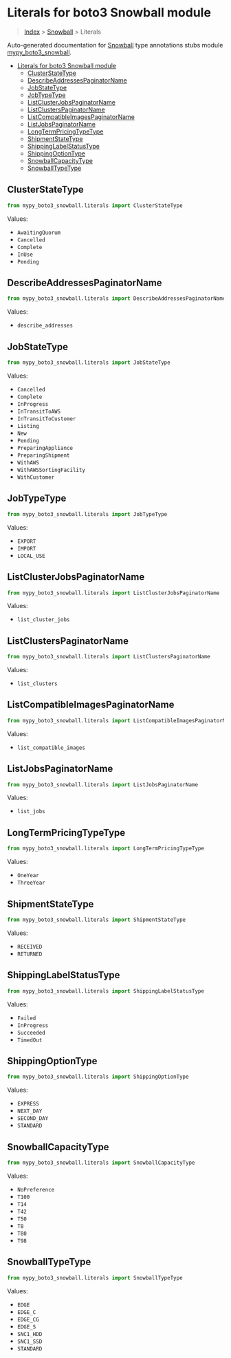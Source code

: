 # Literals for boto3 Snowball module

> [Index](..) > [Snowball](.) > Literals

Auto-generated documentation for
[Snowball](https://boto3.amazonaws.com/v1/documentation/api/1.17.73/reference/services/snowball.html#Snowball)
type annotations stubs module
[mypy_boto3_snowball](https://pypi.org/project/mypy-boto3-snowball/).

- [Literals for boto3 Snowball module](#literals-for-boto3-snowball-module)
  - [ClusterStateType](#clusterstatetype)
  - [DescribeAddressesPaginatorName](#describeaddressespaginatorname)
  - [JobStateType](#jobstatetype)
  - [JobTypeType](#jobtypetype)
  - [ListClusterJobsPaginatorName](#listclusterjobspaginatorname)
  - [ListClustersPaginatorName](#listclusterspaginatorname)
  - [ListCompatibleImagesPaginatorName](#listcompatibleimagespaginatorname)
  - [ListJobsPaginatorName](#listjobspaginatorname)
  - [LongTermPricingTypeType](#longtermpricingtypetype)
  - [ShipmentStateType](#shipmentstatetype)
  - [ShippingLabelStatusType](#shippinglabelstatustype)
  - [ShippingOptionType](#shippingoptiontype)
  - [SnowballCapacityType](#snowballcapacitytype)
  - [SnowballTypeType](#snowballtypetype)

## ClusterStateType

```python
from mypy_boto3_snowball.literals import ClusterStateType
```

Values:

- `AwaitingQuorum`
- `Cancelled`
- `Complete`
- `InUse`
- `Pending`

## DescribeAddressesPaginatorName

```python
from mypy_boto3_snowball.literals import DescribeAddressesPaginatorName
```

Values:

- `describe_addresses`

## JobStateType

```python
from mypy_boto3_snowball.literals import JobStateType
```

Values:

- `Cancelled`
- `Complete`
- `InProgress`
- `InTransitToAWS`
- `InTransitToCustomer`
- `Listing`
- `New`
- `Pending`
- `PreparingAppliance`
- `PreparingShipment`
- `WithAWS`
- `WithAWSSortingFacility`
- `WithCustomer`

## JobTypeType

```python
from mypy_boto3_snowball.literals import JobTypeType
```

Values:

- `EXPORT`
- `IMPORT`
- `LOCAL_USE`

## ListClusterJobsPaginatorName

```python
from mypy_boto3_snowball.literals import ListClusterJobsPaginatorName
```

Values:

- `list_cluster_jobs`

## ListClustersPaginatorName

```python
from mypy_boto3_snowball.literals import ListClustersPaginatorName
```

Values:

- `list_clusters`

## ListCompatibleImagesPaginatorName

```python
from mypy_boto3_snowball.literals import ListCompatibleImagesPaginatorName
```

Values:

- `list_compatible_images`

## ListJobsPaginatorName

```python
from mypy_boto3_snowball.literals import ListJobsPaginatorName
```

Values:

- `list_jobs`

## LongTermPricingTypeType

```python
from mypy_boto3_snowball.literals import LongTermPricingTypeType
```

Values:

- `OneYear`
- `ThreeYear`

## ShipmentStateType

```python
from mypy_boto3_snowball.literals import ShipmentStateType
```

Values:

- `RECEIVED`
- `RETURNED`

## ShippingLabelStatusType

```python
from mypy_boto3_snowball.literals import ShippingLabelStatusType
```

Values:

- `Failed`
- `InProgress`
- `Succeeded`
- `TimedOut`

## ShippingOptionType

```python
from mypy_boto3_snowball.literals import ShippingOptionType
```

Values:

- `EXPRESS`
- `NEXT_DAY`
- `SECOND_DAY`
- `STANDARD`

## SnowballCapacityType

```python
from mypy_boto3_snowball.literals import SnowballCapacityType
```

Values:

- `NoPreference`
- `T100`
- `T14`
- `T42`
- `T50`
- `T8`
- `T80`
- `T98`

## SnowballTypeType

```python
from mypy_boto3_snowball.literals import SnowballTypeType
```

Values:

- `EDGE`
- `EDGE_C`
- `EDGE_CG`
- `EDGE_S`
- `SNC1_HDD`
- `SNC1_SSD`
- `STANDARD`
